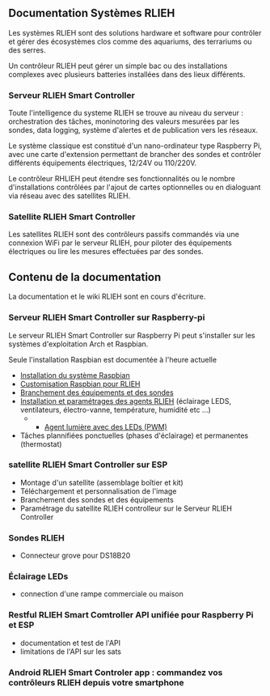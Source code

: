 ## Documentation Systèmes RLIEH

Les systèmes RLIEH sont des solutions hardware et software pour contrôler et gérer des écosystèmes clos comme des aquariums, des terrariums ou des serres.

Un contrôleur RLIEH peut gérer un simple bac ou des installations complexes avec plusieurs batteries installées dans des lieux différents.

### Serveur RLIEH Smart Controller

Toute l'intelligence du systeme RLIEH se trouve au niveau du serveur : orchestration des tâches, moninotoring des valeurs mesurées par les sondes, data logging, système d'alertes et de publication vers les réseaux.

Le système classique est constitué d'un nano-ordinateur type Raspberry Pi,  avec une carte d'extension permettant de brancher des sondes et contrôler différents équipements électriques, 12/24V ou 110/220V. 

Le contrôleur RHLIEH peut étendre ses fonctionnalités ou le nombre d'installations contrôlées par l'ajout de cartes optionnelles  ou en dialoguant via réseau avec des satellites RLIEH. 

### Satellite RLIEH Smart Controller
Les satellites RLIEH sont des contrôleurs passifs commandés via une connexion WiFi par le serveur RLIEH, pour piloter des équipements électriques ou lire les mesures effectuées par des sondes.

## Contenu de la documentation
La documentation et le wiki RLIEH sont en cours d'écriture. 

### Serveur RLIEH Smart Controller sur Raspberry-pi 

Le serveur RLIEH Smart Controller sur Raspberry Pi peut s'installer sur les systèmes d'exploitation Arch et Raspbian.

Seule l'installation Raspbian est documentée à l'heure actuelle

* [Installation du système Raspbian](raspberry-pi/installation_raspbian.md)
* [Customisation Raspbian pour RLIEH](raspberry-pi/installation_systeme_rlieh_sur_raspberry_pi.md)
* [Branchement des équipements et des sondes](raspberry-pi/rlieh-raspberry-pi-hat.md)
* [Installation et paramétrages des agents RLIEH](raspberry-pi/parametrage_serveur_rlieh.md) (éclairage LEDS, ventilateurs, électro-vanne, température, humidité etc ...)
  * * [Agent lumière avec des LEDs (PWM)](raspberry-pi/agent-pwm-light.md)
* Tâches  plannifiées ponctuelles (phases d'éclairage) et permanentes (thermostat)

### satellite RLIEH Smart Controller sur ESP

* Montage d'un satellite (assemblage boîtier et kit)
* Téléchargement et personnalisation de l'image
* Branchement des sondes et des équipements
* Paramétrage du satellite RLIEH controlleur sur le Serveur RLIEH Controller 

### Sondes RLIEH

* Connecteur grove pour DS18B20

### Éclairage LEDs

* connection d'une rampe commerciale ou maison

### Restful RLIEH Smart Comtroller API unifiée pour Raspberry Pi et ESP

* documentation et test de l'API
* limitations de l'API sur les sats

### Android RLIEH Smart Controler app : commandez vos contrôleurs RLIEH depuis votre smartphone 

